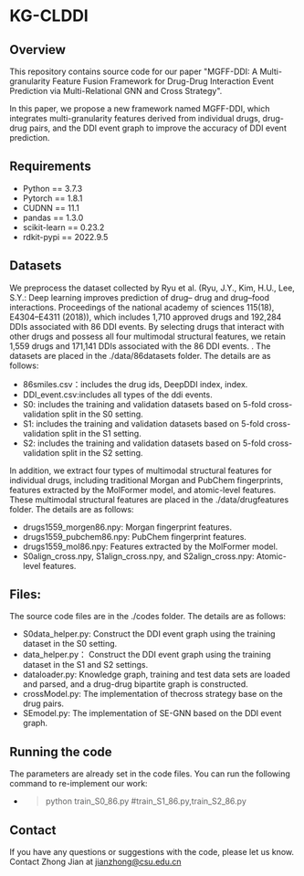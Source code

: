 # KG-CLDDI

## Overview

This repository contains source code for our paper "MGFF-DDI: A Multi-granularity Feature Fusion Framework for Drug-Drug Interaction Event Prediction via Multi-Relational GNN and Cross Strategy".

In this paper, we propose a new framework named MGFF-DDI, which integrates multi-granularity features derived from individual drugs, drug-drug pairs, and the DDI event graph to improve the accuracy of DDI event prediction. 

## Requirements

* Python == 3.7.3
* Pytorch == 1.8.1
* CUDNN == 11.1
* pandas == 1.3.0
* scikit-learn == 0.23.2
* rdkit-pypi == 2022.9.5
  
## Datasets
We preprocess the dataset collected by Ryu et al. (Ryu, J.Y., Kim, H.U., Lee, S.Y.: Deep learning improves prediction of drug–
drug and drug–food interactions. Proceedings of the national academy of sciences
115(18), E4304–E4311 (2018)), which includes 1,710 approved drugs and 192,284 DDIs associated with 86 DDI events. By selecting drugs that interact with other drugs and possess all four multimodal structural features, we retain 1,559 drugs and 171,141 DDIs associated with the 86 DDI events.
. The datasets are placed in the ./data/86datasets folder. The details are as follows:
* 86smiles.csv：includes the drug ids, DeepDDI index, index.
* DDI_event.csv:includes all types of the ddi events.
* S0: includes the training and validation datasets based on 5-fold cross-validation split in the S0 setting.
* S1: includes the training and validation datasets based on 5-fold cross-validation split in the S1 setting.
* S2: includes the training and validation datasets based on 5-fold cross-validation split in the S2 setting.

In addition, we extract four types of multimodal structural features for individual drugs, including traditional Morgan and PubChem fingerprints, features extracted by the MolFormer model, and atomic-level features. These multimodal structural features are placed in the ./data/drugfeatures folder. The details are as follows:
* drugs1559_morgen86.npy: Morgan fingerprint features.
* drugs1559_pubchem86.npy: PubChem fingerprint features.
* drugs1559_mol86.npy: Features extracted by the MolFormer model.
* S0align_cross.npy, S1align_cross.npy, and S2align_cross.npy: Atomic-level features.
  
## Files:
The source code files are in the ./codes folder. The details are as follows:
* S0data_helper.py: Construct the DDI event graph using the training dataset in the S0 setting.
* data_helper.py： Construct the DDI event graph using the training dataset in the S1 and S2 settings.
* dataloader.py: Knowledge graph, training and test data sets are loaded and parsed, and a drug-drug bipartite graph is constructed.
* crossModel.py: The implementation of thecross strategy base on the drug pairs.
* SEmodel.py: The implementation of SE-GNN based on the DDI event graph.
  
## Running the code

The parameters are already set in the code files. You can run the following command to re-implement our work:

* > python train_S0_86.py #train_S1_86.py,train_S2_86.py

## Contact

If you have any questions or suggestions with the code, please let us know. Contact Zhong Jian at jianzhong@csu.edu.cn

